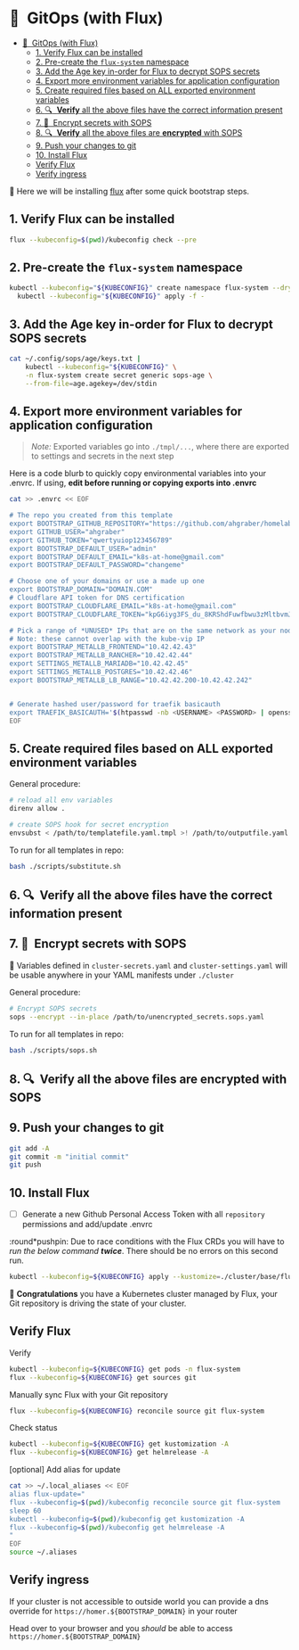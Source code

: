 # :small_blue_diamond:&nbsp; GitOps (with Flux)

- [:small_blue_diamond:&nbsp; GitOps (with Flux)](#small_blue_diamond-gitops-with-flux)
  - [1. Verify Flux can be installed](#1-verify-flux-can-be-installed)
  - [2. Pre-create the `flux-system` namespace](#2-pre-create-the-flux-system-namespace)
  - [3. Add the Age key in-order for Flux to decrypt SOPS secrets](#3-add-the-age-key-in-order-for-flux-to-decrypt-sops-secrets)
  - [4. Export more environment variables for application configuration](#4-export-more-environment-variables-for-application-configuration)
  - [5. Create required files based on ALL exported environment variables](#5-create-required-files-based-on-all-exported-environment-variables)
  - [6. :mag:&nbsp; **Verify** all the above files have the correct information present](#6-mag-verify-all-the-above-files-have-the-correct-information-present)
  - [7. :closed_lock_with_key:&nbsp; Encrypt secrets with SOPS](#7-closed_lock_with_key-encrypt-secrets-with-sops)
  - [8. :mag:&nbsp; **Verify** all the above files are **encrypted** with SOPS](#8-mag-verify-all-the-above-files-are-encrypted-with-sops)
  - [9. Push your changes to git](#9-push-your-changes-to-git)
  - [10. Install Flux](#10-install-flux)
  - [Verify Flux](#verify-flux)
  - [Verify ingress](#verify-ingress)

:round_pushpin: Here we will be installing [flux](https://toolkit.fluxcd.io/) after some quick
bootstrap steps.

## 1. Verify Flux can be installed

```sh
flux --kubeconfig=$(pwd)/kubeconfig check --pre
```

## 2. Pre-create the `flux-system` namespace

```sh
kubectl --kubeconfig="${KUBECONFIG}" create namespace flux-system --dry-run=client -o yaml | \
  kubectl --kubeconfig="${KUBECONFIG}" apply -f -
```

## 3. Add the Age key in-order for Flux to decrypt SOPS secrets

```sh
cat ~/.config/sops/age/keys.txt |
    kubectl --kubeconfig="${KUBECONFIG}" \
    -n flux-system create secret generic sops-age \
    --from-file=age.agekey=/dev/stdin
```

## 4. Export more environment variables for application configuration

> _Note:_ Exported variables go into `./tmpl/...`, where there are exported to settings and secrets
> in the next step

Here is a code blurb to quickly copy environmental variables into your .envrc. If using, **edit
before running or copying exports into .envrc**

```sh
cat >> .envrc << EOF

# The repo you created from this template
export BOOTSTRAP_GITHUB_REPOSITORY="https://github.com/ahgraber/homelab-gitops-k3s"
export GITHUB_USER="ahgraber"
export GITHUB_TOKEN="qwertyuiop123456789"
export BOOTSTRAP_DEFAULT_USER="admin"
export BOOTSTRAP_DEFAULT_EMAIL="k8s-at-home@gmail.com"
export BOOTSTRAP_DEFAULT_PASSWORD="changeme"

# Choose one of your domains or use a made up one
export BOOTSTRAP_DOMAIN="DOMAIN.COM"
# Cloudflare API token for DNS certification
export BOOTSTRAP_CLOUDFLARE_EMAIL="k8s-at-home@gmail.com"
export BOOTSTRAP_CLOUDFLARE_TOKEN="kpG6iyg3FS_du_8KRShdFuwfbwu3zMltbvmJV6cD"

# Pick a range of *UNUSED* IPs that are on the same network as your nodes
# Note: these cannot overlap with the kube-vip IP
export BOOTSTRAP_METALLB_FRONTEND="10.42.42.43"
export BOOTSTRAP_METALLB_RANCHER="10.42.42.44"
export SETTINGS_METALLB_MARIADB="10.42.42.45"
export SETTINGS_METALLB_POSTGRES="10.42.42.46"
export BOOTSTRAP_METALLB_LB_RANGE="10.42.42.200-10.42.42.242"


# Generate hashed user/password for traefik basicauth
export TRAEFIK_BASICAUTH='$(htpasswd -nb <USERNAME> <PASSWORD> | openssl base64)'
EOF
```

## 5. Create required files based on ALL exported environment variables

General procedure:

```zsh
# reload all env variables
direnv allow .

# create SOPS hook for secret encryption
envsubst < /path/to/templatefile.yaml.tmpl >! /path/to/outputfile.yaml
```

To run for all templates in repo:

```sh
bash ./scripts/substitute.sh
```

## 6. :mag:&nbsp; **Verify** all the above files have the correct information present

## 7. :closed_lock_with_key:&nbsp; Encrypt secrets with SOPS

:round_pushpin: Variables defined in `cluster-secrets.yaml` and `cluster-settings.yaml` will be
usable anywhere in your YAML manifests under `./cluster`

General procedure:

```sh
# Encrypt SOPS secrets
sops --encrypt --in-place /path/to/unencrypted_secrets.sops.yaml
```

To run for all templates in repo:

```sh
bash ./scripts/sops.sh
```

## 8. :mag:&nbsp; **Verify** all the above files are **encrypted** with SOPS

## 9. Push your changes to git

```sh
git add -A
git commit -m "initial commit"
git push
```

## 10. Install Flux

- [ ] Generate a new Github Personal Access Token with all `repository` permissions and add/update
      .envrc

:round*pushpin: Due to race conditions with the Flux CRDs you will have to _run the below command_
_**twice**_. There should be no errors on this second run.

```sh
kubectl --kubeconfig=${KUBECONFIG} apply --kustomize=./cluster/base/flux-system
```

:tada: **Congratulations** you have a Kubernetes cluster managed by Flux, your Git repository is
driving the state of your cluster.

## Verify Flux

Verify

```sh
kubectl --kubeconfig=${KUBECONFIG} get pods -n flux-system
flux --kubeconfig=${KUBECONFIG} get sources git
```

Manually sync Flux with your Git repository

```sh
flux --kubeconfig=${KUBECONFIG} reconcile source git flux-system
```

Check status

```sh
kubectl --kubeconfig=${KUBECONFIG} get kustomization -A
flux --kubeconfig=${KUBECONFIG} get helmrelease -A
```

[optional] Add alias for update

```sh
cat >> ~/.local_aliases << EOF
alias flux-update="
flux --kubeconfig=$(pwd)/kubeconfig reconcile source git flux-system
sleep 60
kubectl --kubeconfig=$(pwd)/kubeconfig get kustomization -A
flux --kubeconfig=$(pwd)/kubeconfig get helmrelease -A
"
EOF
source ~/.aliases
```

## Verify ingress

If your cluster is not accessible to outside world you can provide a dns override for
`https://homer.${BOOTSTRAP_DOMAIN}` in your router

<!-- or update your hosts
file to verify the ingress controller is working.

```sh
echo "${BOOTSTRAP_METALLB_FRONTEND} ${BOOTSTRAP_DOMAIN} homer.${BOOTSTRAP_DOMAIN}" | sudo tee -a /etc/hosts
``` -->

Head over to your browser and you _should_ be able to access `https://homer.${BOOTSTRAP_DOMAIN}`
